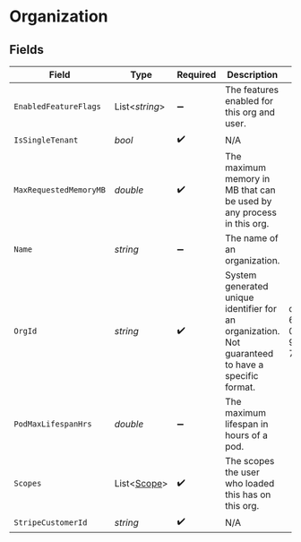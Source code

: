 # Organization


## Fields

| Field                                                                                             | Type                                                                                              | Required                                                                                          | Description                                                                                       | Example                                                                                           |
| ------------------------------------------------------------------------------------------------- | ------------------------------------------------------------------------------------------------- | ------------------------------------------------------------------------------------------------- | ------------------------------------------------------------------------------------------------- | ------------------------------------------------------------------------------------------------- |
| `EnabledFeatureFlags`                                                                             | List<*string*>                                                                                    | :heavy_minus_sign:                                                                                | The features enabled for this org and user.                                                       |                                                                                                   |
| `IsSingleTenant`                                                                                  | *bool*                                                                                            | :heavy_check_mark:                                                                                | N/A                                                                                               |                                                                                                   |
| `MaxRequestedMemoryMB`                                                                            | *double*                                                                                          | :heavy_check_mark:                                                                                | The maximum memory in MB that can be used by any process in this org.                             |                                                                                                   |
| `Name`                                                                                            | *string*                                                                                          | :heavy_minus_sign:                                                                                | The name of an organization.                                                                      |                                                                                                   |
| `OrgId`                                                                                           | *string*                                                                                          | :heavy_check_mark:                                                                                | System generated unique identifier for an organization. Not guaranteed to have a specific format. | org-6f706e83-0ec1-437a-9a46-7d4281eb2f39                                                          |
| `PodMaxLifespanHrs`                                                                               | *double*                                                                                          | :heavy_minus_sign:                                                                                | The maximum lifespan in hours of a pod.                                                           |                                                                                                   |
| `Scopes`                                                                                          | List<[Scope](../../Models/Shared/Scope.md)>                                                       | :heavy_check_mark:                                                                                | The scopes the user who loaded this has on this org.                                              |                                                                                                   |
| `StripeCustomerId`                                                                                | *string*                                                                                          | :heavy_check_mark:                                                                                | N/A                                                                                               |                                                                                                   |
